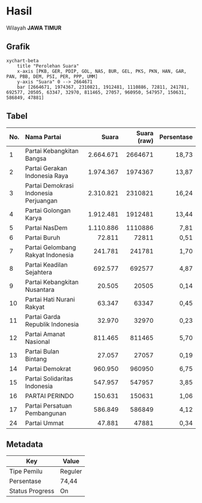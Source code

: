 # Hasil

Wilayah **JAWA TIMUR**

## Grafik

```mermaid
xychart-beta
    title "Perolehan Suara"
    x-axis [PKB, GER, PDIP, GOL, NAS, BUR, GEL, PKS, PKN, HAN, GAR, PAN, PBB, DEM, PSI, PER, PPP, UMM]
    y-axis "Suara" 0 --> 2664671
    bar [2664671, 1974367, 2310821, 1912481, 1110886, 72811, 241781, 692577, 20505, 63347, 32970, 811465, 27057, 960950, 547957, 150631, 586849, 47881]
```

## Tabel

| No. | Nama Partai                           | Suara     | Suara (raw) | Persentase |
|:--- |:------------------------------------- | ---------:| -----------:| ----------:|
| 1   | Partai Kebangkitan Bangsa             | 2.664.671 | 2664671     | 18,73      |
| 2   | Partai Gerakan Indonesia Raya         | 1.974.367 | 1974367     | 13,87      |
| 3   | Partai Demokrasi Indonesia Perjuangan | 2.310.821 | 2310821     | 16,24      |
| 4   | Partai Golongan Karya                 | 1.912.481 | 1912481     | 13,44      |
| 5   | Partai NasDem                         | 1.110.886 | 1110886     | 7,81       |
| 6   | Partai Buruh                          | 72.811    | 72811       | 0,51       |
| 7   | Partai Gelombang Rakyat Indonesia     | 241.781   | 241781      | 1,70       |
| 8   | Partai Keadilan Sejahtera             | 692.577   | 692577      | 4,87       |
| 9   | Partai Kebangkitan Nusantara          | 20.505    | 20505       | 0,14       |
| 10  | Partai Hati Nurani Rakyat             | 63.347    | 63347       | 0,45       |
| 11  | Partai Garda Republik Indonesia       | 32.970    | 32970       | 0,23       |
| 12  | Partai Amanat Nasional                | 811.465   | 811465      | 5,70       |
| 13  | Partai Bulan Bintang                  | 27.057    | 27057       | 0,19       |
| 14  | Partai Demokrat                       | 960.950   | 960950      | 6,75       |
| 15  | Partai Solidaritas Indonesia          | 547.957   | 547957      | 3,85       |
| 16  | PARTAI PERINDO                        | 150.631   | 150631      | 1,06       |
| 17  | Partai Persatuan Pembangunan          | 586.849   | 586849      | 4,12       |
| 24  | Partai Ummat                          | 47.881    | 47881       | 0,34       |


## Metadata

| Key             | Value   |
| --------------- | ------- |
| Tipe Pemilu     | Reguler |
| Persentase      | 74,44   |
| Status Progress | On      |



